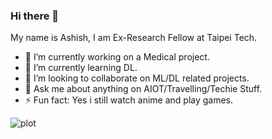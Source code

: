 ### Hi there 👋

My name is Ashish, I am Ex-Research Fellow at Taipei Tech. 

- 🔭 I’m currently working on a Medical project.  
- 🌱 I’m currently learning DL.
- 👯 I’m looking to collaborate on ML/DL related projects.
- 💬 Ask me about anything on AIOT/Travelling/Techie Stuff.
- ⚡ Fun fact: Yes i still watch anime and play games.

![plot](https://github-readme-stats.vercel.app/api?username=Ashishkumar-hub&&show_icons=true&title_color=ffffff&icon_color=bb2acf&text_color=daf7dc&bg_color=151515)
